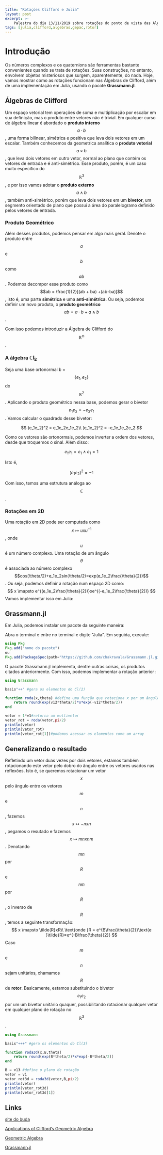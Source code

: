 ```yaml
---
title: "Rotações Clifford e Julia"
layout: post
excerpt: >-
    Palestra do dia 13/11/2019 sobre rotações do ponto de vista das Álgebras de Clifford com implementação em Julia.
tags: [julia,clifford,algebras,gepac,rotor]
---
```


# Introdução

Os números complexos e os quaternions são ferramentas bastante convenientes quando se trata de rotações. Suas construções, no entanto, envolvem objetos misteriosos que surgem, aparentemente, do nada. Hoje, vamos mostrar como as rotações funcionam nas Álgebras de Clifford, além de uma implementação em Julia, usando o pacote **Grassmann.jl**.

## Álgebras de Clifford

Um espaço vetorial tem operações de soma e multiplicação por escalar em sua definição, mas o produto entre vetores não é trivial. Em qualquer curso de álgebra linear é abordado o **produto interno** $$a\cdot b$$, uma forma bilinear, simétrica e positiva que leva dois vetores em um escalar. Também conhecemos da geometrica analítica o **produto vetorial** $$a\times b$$, que leva dois vetores em outro vetor, normal ao plano que contém os vetores de entrada e é anti-simétrico. Esse produto, porém, é um caso muito específico do $$\mathbb{R}^3$$, e por isso vamos adotar o **produto externo** $$a\wedge b$$, também anti-simétrico, porém que leva dois vetores em um **bivetor**, um segmento orientado de plano que possui a área do paralelogramo definido pelos vetores de entrada. 

### Produto Geométrico

Além desses produtos, podemos pensar em algo mais geral. Denote o produto entre $$a$$ e $$b$$ como $$ab$$. Podemos decompor esse produto como $$ab = \frac{1}{2}[(ab + ba) +(ab-ba)]$$, isto é, uma parte **simétrica** e uma **anti-simétrica**. Ou seja, podemos definir um novo produto, o **produto geométrico** $$ab=a\cdot b+a\wedge b$$.

Com isso podemos introduzir a Álgebra de Clifford do $$\mathbb{R^n}$$.

### A álgebra $\mathbb{Cl}_2$

Seja uma base ortonormal b = $$\{e_1,e_2\}$$ do $$\mathbb{R}^2$$. Aplicando o produto geométrico nessa base, podemos gerar o bivetor $$e_1e_2=-e_2e_1$$. Vamos calcular o quadrado desse bivetor:

$$
(e_1e_2)^2 = e_1e_2e_1e_2\\
(e_1e_2)^2 = -e_1e_1e_2e_2
$$

Como os vetores são ortonormais, podemos inverter a ordem dos vetores, desde que troquemos o sinal. Além disso:

$$
e_1e_1 = e_1\wedge e_1 = 1
$$

Isto é,

$$
(e_1e_2)^2=-1
$$

Com isso, temos uma estrutura análoga ao $$\mathbb{C}$$. 

### Rotações em 2D

Uma rotação em 2D pode ser computada como $$x\mapsto ux{u}^{-1}$$, onde $$u$$ é um número complexo. Uma rotação de um ângulo $$\theta$$ é associada ao número complexo $$cos(\theta/2)+e_1e_2sin(\theta/2)=exp(e_1e_2\frac{\theta}{2})$$. Ou seja, podemos definir a rotação num espaço 2D como:
$$
x \mapsto e^{(e_1e_2\frac{\theta}{2})}xe^{(-e_1e_2\frac{\theta}{2})}
$$
Vamos implementar isso em Julia:

## Grassmann.jl

Em Julia, podemos instalar um pacote da seguinte maneira:

Abra o terminal e entre no terminal e digite "Julia". Em seguida, execute:

```julia
using Pkg
Pkg.add("nome do pacote")
ou 
Pkg.add(PackageSpec(path="https://github.com/chakravala/Grassmann.jl.git"))#no caso do Grassmann.jl
```



O pacote Grassmann.jl implementa, dentre outras coisas, os produtos citados anteriormente. Com isso, podemos implementar a rotação anterior :

```julia
using Grassmann

basis"++" #gera os elementos do Cl(2)

function roda(x,theta) #define uma função que rotaciona x por um ângulo theta
    return round(exp(v12*theta/2)*x*exp(-v12*theta/2))
end

vetor = 1*v1#retorna um multivetor    
vetor_rot = roda(vetor,pi/2)
println(vetor)
println(vetor_rot)
println(vetor_rot[1])#podemos acessar os elementos como um array
```

## Generalizando o resultado

Refletindo um vetor duas vezes por dois vetores, estamos também rotacionando este vetor pelo dobro do ângulo entre os vetores usados nas reflexões. Isto é, se queremos rotacionar um vetor $$x$$ pelo ângulo entre os vetores $$m$$ e $$n$$, fazemos $$x \mapsto -nxn$$, pegamos o resutado e fazemos $$x \mapsto mnxnm$$. Denotando $$mn$$ por $$R$$ e $$nm$$ por $$\tilde{R}$$, o inverso de $$R$$, temos a seguinte transformação:   
$$
x \mapsto \tilde{R}xR\\
\text{onde }R = e^{B\frac{\theta}{2}}\text{e }\tilde{R}=e^{-B\frac{\theta}{2}}
$$
Caso $$m$$ e $$n$$ sejam unitários, chamamos $$R$$ de **rotor**. Basicamente, estamos substituindo o bivetor $$e_1e_2$$ por um um bivetor unitário quaquer, possibilitando rotacionar qualquer vetor em qualquer plano de rotação no $$\mathbb{R}^3$$. 

```julia
using Grassmann

basis"+++" #gera os elementos do Cl(3)

function roda3d(x,B,theta)
    return round(exp(B*theta/2)*x*exp(-B*theta/2))
end

B = v13 #define o plano de rotação
vetor = v1
vetor_rot3d = roda3d(vetor,B,pi/2)
println(vetor)
println(vetor_rot3d)
println(vetor_rot3d[1])
```

## Links

[site do buda](https://hirobuda.github.io/)

[Applications of Clifford’s Geometric Algebra](https://arxiv.org/abs/1305.5663)

[Geometric Algebra](https://arxiv.org/abs/1205.5935)

[Grassmann.jl](https://github.com/chakravala/Grassmann.jl)

